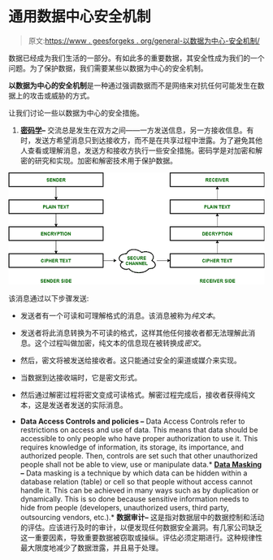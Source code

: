 # 通用数据中心安全机制

> 原文:[https://www . geesforgeks . org/general-以数据为中心-安全机制/](https://www.geeksforgeeks.org/general-data-centric-security-mechanisms/)

数据已经成为我们生活的一部分。有如此多的重要数据，其安全性成为我们的一个问题。为了保护数据，我们需要某些以数据为中心的安全机制。

**以数据为中心的安全机制**是一种通过强调数据而不是网络来对抗任何可能发生在数据上的攻击或威胁的方式。

让我们讨论一些以数据为中心的安全措施。

1.  **[密码学](https://www.geeksforgeeks.org/difference-between-cryptography-and-cryptology/)–**
    交流总是发生在双方之间——一方发送信息，另一方接收信息。有时，发送方希望消息只到达接收方，而不是在共享过程中泄露。为了避免其他人查看或理解消息，发送方和接收方执行一些安全措施。密码学是对加密和解密的研究和实现。加密和解密技术用于保护数据。

![](img/92172d9fcedbcd86a949e6b375970283.png)

该消息通过以下步骤发送:

*   发送者有一个可读和可理解格式的消息。该消息被称为*纯文本*。
*   发送者将此消息转换为不可读的格式，这样其他任何接收者都无法理解此消息。这个过程叫做加密，纯文本的信息现在被转换成*密文*。
*   然后，密文将被发送给接收者。这只能通过安全的渠道或媒介来实现。
*   当数据到达接收端时，它是密文形式。
*   然后通过解密过程将密文变成可读格式。解密过程完成后，接收者获得纯文本，这是发送者发送的实际消息。

*   **Data Access Controls and policies –**
    Data Access Controls refer to restrictions on access and use of data. This means that data should be accessible to only people who have proper authorization to use it. This requires knowledge of information, its storage, its importance, and authorized people. Then, controls are set such that other unauthorized people shall not be able to view, use or manipulate data.*   **[Data Masking](https://www.geeksforgeeks.org/data-concealment-methods/) –**
    Data masking is a technique by which data can be hidden within a database relation (table) or cell so that people without access cannot handle it. This can be achieved in many ways such as by duplication or dynamically. This is so done because sensitive information needs to hide from people (developers, unauthorized users, third party, outsourcing vendors, etc.).*   **数据审计–**
    这是指对数据层中的数据控制和活动的评估。应该进行及时的审计，以便发现任何数据安全漏洞。有几家公司缺乏这一重要因素，导致重要数据被窃取或操纵。评估必须定期进行。这种规律性最大限度地减少了数据泄露，并且易于处理。